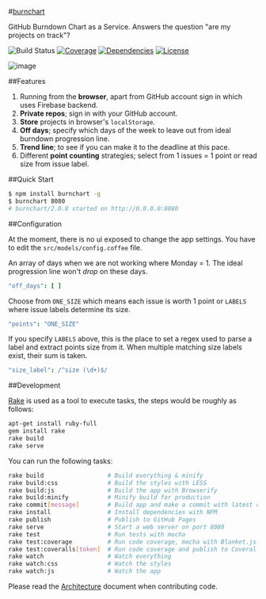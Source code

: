 #[burnchart](http://radekstepan.com/burnchart)

GitHub Burndown Chart as a Service. Answers the question "are my projects on track"?

![Build Status](http://img.shields.io/codeship/5645c5d0-4b7e-0132-641d-623ee7e48d08/master.svg?style=flat)
[![Coverage](http://img.shields.io/coveralls/radekstepan/burnchart/master.svg?style=flat)](<https://coveralls.io/r/radekstepan/burnchart>)
[![Dependencies](http://img.shields.io/david/radekstepan/burnchart.svg?style=flat)](https://david-dm.org/radekstepan/burnchart)
[![License](http://img.shields.io/badge/license-AGPL--3.0-red.svg?style=flat)](LICENSE)

![image](https://raw.githubusercontent.com/radekstepan/burnchart/master/public/screenshots.jpg)

##Features

1. Running from the **browser**, apart from GitHub account sign in which uses Firebase backend.
1. **Private repos**; sign in with your GitHub account.
1. **Store** projects in browser's `localStorage`.
1. **Off days**; specify which days of the week to leave out from ideal burndown progression line.
1. **Trend line**; to see if you can make it to the deadline at this pace.
1. Different **point counting** strategies; select from 1 issues = 1 point or read size from issue label.

##Quick Start

```bash
$ npm install burnchart -g
$ burnchart 8080
# burnchart/2.0.8 started on http://0.0.0.0:8080
```

##Configuration

At the moment, there is no ui exposed to change the app settings. You have to edit the `src/models/config.coffee` file.

An array of days when we are not working where Monday = 1. The ideal progression line won't *drop* on these days.

```coffeescript
"off_days": [ ]
```

Choose from `ONE_SIZE` which means each issue is worth 1 point or `LABELS` where issue labels determine its size.

```coffeescript
"points": "ONE_SIZE"
```

If you specify `LABELS` above, this is the place to set a regex used to parse a label and extract points size from it. When multiple matching size labels exist, their sum is taken.

```coffeescript
"size_label": /^size (\d+)$/
```

##Development

[Rake](https://www.ruby-lang.org/en/documentation/installation/) is used as a tool to execute tasks, the steps would be roughly as follows:

```bash
apt-get install ruby-full
gem install rake
rake build
rake serve
```

You can run the following tasks:

```bash
rake build                  # Build everything & minify
rake build:css              # Build the styles with LESS
rake build:js               # Build the app with Browserify
rake build:minify           # Minify build for production
rake commit[message]        # Build app and make a commit with latest changes
rake install                # Install dependencies with NPM
rake publish                # Publish to GitHub Pages
rake serve                  # Start a web server on port 8080
rake test                   # Run tests with mocha
rake test:coverage          # Run code coverage, mocha with Blanket.js
rake test:coveralls[token]  # Run code coverage and publish to Coveralls
rake watch                  # Watch everything
rake watch:css              # Watch the styles
rake watch:js               # Watch the app
```

Please read the [Architecture](docs/ARCHITECTURE.md) document when contributing code.
